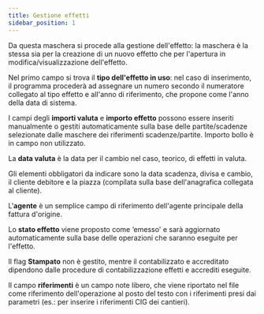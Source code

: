 ```yaml
---
title: Gestione effetti
sidebar_position: 1
---
```


Da questa maschera si procede alla gestione dell'effetto: la maschera è la stessa sia per la creazione di un nuovo effetto che per l'apertura in modifica/visualizzazione dell'effetto.

Nel primo campo si trova il **tipo dell'effetto in uso**: nel caso di inserimento, il programma procederà ad assegnare un numero secondo il numeratore collegato al tipo effetto e all'anno di riferimento, che propone come l'anno della data di sistema.

I campi degli **importi valuta** e **importo effetto** possono essere inseriti manualmente o gestiti automaticamente sulla base delle partite/scadenze selezionate dalle maschere dei riferimenti scadenze/partite. Importo bollo è in campo non utilizzato.

La **data valuta** è la data per il cambio nel caso, teorico, di effetti in valuta.

Gli elementi obbligatori da indicare sono la data scadenza, divisa e cambio, il cliente debitore e la piazza (compilata sulla base dell'anagrafica collegata al cliente).

L'**agente** è un semplice campo di riferimento dell'agente principale della fattura d'origine.

Lo **stato effetto** viene proposto come ‘emesso' e sarà aggiornato automaticamente sulla base delle operazioni che saranno eseguite per l'effetto.

Il flag **Stampato** non è gestito, mentre il contabilizzato e accreditato dipendono dalle procedure di contabilizzazione effetti e accrediti eseguite.

Il campo **riferimenti** è un campo note libero, che viene riportato nel file come riferimento dell'operazione al posto del testo con i riferimenti presi dai parametri (es.: per inserire i riferimenti CIG dei cantieri).






